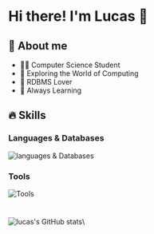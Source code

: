# Hi there! I'm Lucas 👋
## 🔎 About me
- 👨‍💻 Computer Science Student
- 👾 Exploring the World of Computing
- 🏦 RDBMS Lover
- 📖 Always Learning

## 🔥 Skills
  ### Languages & Databases
![languages & Databases](https://go-skill-icons.vercel.app/api/icons?i=python,html,css,flask,mysql,postgresql,sqlite,sqlalchemy&perline=4)
### Tools
![Tools](https://go-skill-icons.vercel.app/api/icons?i=vscode,git,github,gitlab,notion,obsidian,linux,redhat)
#
![lucas's GitHub stats](https://github-readme-stats.vercel.app/api?username=zluckas&show_icons=true&theme=tokyonight)\
<!--
**zluckas/zluckas** is a ✨ _special_ ✨ repository because its `README.md` (this file) appears on your GitHub profile.

Here are some ideas to get you started:

- 🔭 I’m currently working on wefoiewmoiwe
- 🌱 I’m currently learning ...
- 👯 I’m looking to collaborate on ...
- 🤔 I’m looking for help with ...
- 💬 Ask me about ...
- 📫 How to reach me: ...
- 😄 Pronouns: ...
- ⚡ Fun fact: ...
-->
